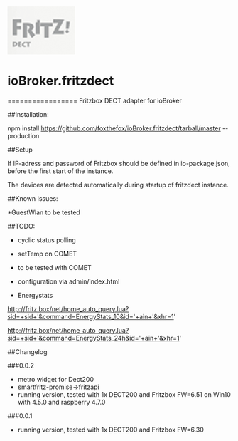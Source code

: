

![Logo](admin/fritzdect_logo.png)
# ioBroker.fritzdect
=================
Fritzbox DECT adapter for ioBroker

##Installation:

npm install https://github.com/foxthefox/ioBroker.fritzdect/tarball/master --production

##Setup

If IP-adress and password of Fritzbox should be defined in io-package.json, before the first start of the instance.

The devices are detected automatically during startup of fritzdect instance.

##Known Issues:

*GuestWlan to be tested

##TODO:

* cyclic status polling

* setTemp on COMET

* to be tested with COMET

* configuration via admin/index.html

* Energystats

http://fritz.box/net/home_auto_query.lua?sid=+sid+'&command=EnergyStats_10&id='+ain+'&xhr=1'

http://fritz.box/net/home_auto_query.lua?sid=+sid+'&command=EnergyStats_24h&id='+ain+'&xhr=1'

##Changelog

###0.0.2
* metro widget for Dect200
* smartfritz-promise->fritzapi
* running version, tested with 1x DECT200 and Fritzbox FW=6.51 on Win10 with 4.5.0 and raspberry 4.7.0

###0.0.1
* running version, tested with 1x DECT200 and Fritzbox FW=6.30

